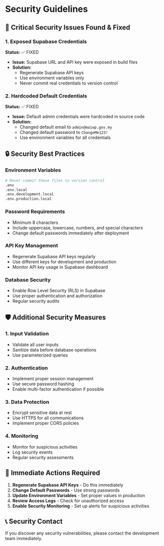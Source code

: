 # Security Guidelines

## 🚨 Critical Security Issues Found & Fixed

### 1. Exposed Supabase Credentials
**Status:** ✅ FIXED
- **Issue:** Supabase URL and API key were exposed in build files
- **Solution:** 
  - Regenerate Supabase API keys
  - Use environment variables only
  - Never commit real credentials to version control

### 2. Hardcoded Default Credentials
**Status:** ✅ FIXED
- **Issue:** Default admin credentials were hardcoded in source code
- **Solution:**
  - Changed default email to `admin@maiwp.gov.my`
  - Changed default password to `ChangeMe123!`
  - Use environment variables for all credentials

## 🔒 Security Best Practices

### Environment Variables
```bash
# Never commit these files to version control
.env
.env.local
.env.development.local
.env.production.local
```

### Password Requirements
- Minimum 8 characters
- Include uppercase, lowercase, numbers, and special characters
- Change default passwords immediately after deployment

### API Key Management
- Regenerate Supabase API keys regularly
- Use different keys for development and production
- Monitor API key usage in Supabase dashboard

### Database Security
- Enable Row Level Security (RLS) in Supabase
- Use proper authentication and authorization
- Regular security audits

## 🛡️ Additional Security Measures

### 1. Input Validation
- Validate all user inputs
- Sanitize data before database operations
- Use parameterized queries

### 2. Authentication
- Implement proper session management
- Use secure password hashing
- Enable multi-factor authentication if possible

### 3. Data Protection
- Encrypt sensitive data at rest
- Use HTTPS for all communications
- Implement proper CORS policies

### 4. Monitoring
- Monitor for suspicious activities
- Log security events
- Regular security assessments

## 🚨 Immediate Actions Required

1. **Regenerate Supabase API Keys** - Do this immediately
2. **Change Default Passwords** - Use strong passwords
3. **Update Environment Variables** - Set proper values in production
4. **Review Access Logs** - Check for unauthorized access
5. **Enable Security Monitoring** - Set up alerts for suspicious activities

## 📞 Security Contact

If you discover any security vulnerabilities, please contact the development team immediately. 